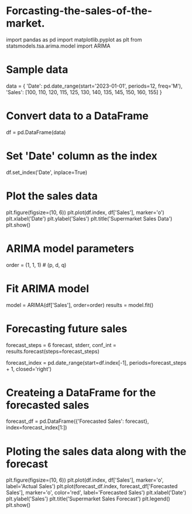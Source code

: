 # Forcasting-the-sales-of-the-market.
import pandas as pd
import matplotlib.pyplot as plt
from statsmodels.tsa.arima.model import ARIMA

# Sample data
data = {
    'Date': pd.date_range(start='2023-01-01', periods=12, freq='M'),
    'Sales': [100, 110, 120, 115, 125, 130, 140, 135, 145, 150, 160, 155]
}

# Convert data to a DataFrame
df = pd.DataFrame(data)

# Set 'Date' column as the index
df.set_index('Date', inplace=True)

# Plot the  sales data
plt.figure(figsize=(10, 6))
plt.plot(df.index, df['Sales'], marker='o')
plt.xlabel('Date')
plt.ylabel('Sales')
plt.title('Supermarket Sales Data')
plt.show()

# ARIMA model parameters 
order = (1, 1, 1)  # (p, d, q)

# Fit ARIMA model
model = ARIMA(df['Sales'], order=order)
results = model.fit()

# Forecasting future sales
forecast_steps = 6
forecast, stderr, conf_int = results.forecast(steps=forecast_steps)


forecast_index = pd.date_range(start=df.index[-1], periods=forecast_steps + 1, closed='right')

# Createing a DataFrame for the forecasted sales
forecast_df = pd.DataFrame({'Forecasted Sales': forecast}, index=forecast_index[1:])

# Ploting the sales data along with the forecast
plt.figure(figsize=(10, 6))
plt.plot(df.index, df['Sales'], marker='o', label='Actual Sales')
plt.plot(forecast_df.index, forecast_df['Forecasted Sales'], marker='o', color='red', label='Forecasted Sales')
plt.xlabel('Date')
plt.ylabel('Sales')
plt.title('Supermarket Sales Forecast')
plt.legend()
plt.show()
